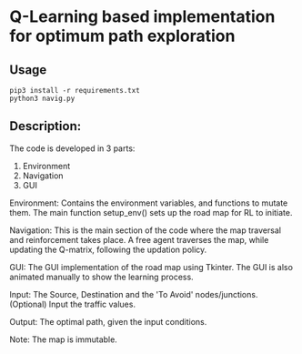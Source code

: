 # Q-Learning based implementation for optimum path exploration

## Usage
```
pip3 install -r requirements.txt
python3 navig.py
```

## Description:

The code is developed in 3 parts:

1. Environment
2. Navigation
3. GUI

Environment: Contains the environment variables, and functions to mutate them. The main function setup_env() sets up the road map for RL to initiate.

Navigation: This is the main section of the code where the map traversal and reinforcement takes place. A free agent traverses the map, while updating the Q-matrix, following the updation policy.

GUI: The GUI implementation of the road map using Tkinter. The GUI is also animated manually to show the learning process.

Input: The Source, Destination and the 'To Avoid' nodes/junctions.
	(Optional) Input the traffic values.

Output: The optimal path, given the input conditions.

Note: The map is immutable.


